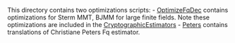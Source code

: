 This directory contains two optimizations scripts:
    - [OptimizeFqDec](./OptimizeFqDec.ipynb) contains optimizations for Sterm
        MMT, BJMM for large finite fields. Note these optimizations are included
        in the [CryptographicEstimators](https://github.com/Crypto-TII/CryptographicEstimators)
    - [Peters](./peters.ipynb) contains translations of Christiane Peters Fq estimator.
